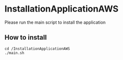 # InstallationApplicationAWS
Please run the main script to install the application

## How to install
```
cd /InstallationApplicationAWS
./main.sh
```
